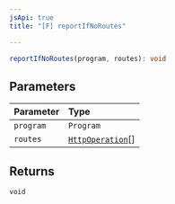 ```yaml
---
jsApi: true
title: "[F] reportIfNoRoutes"

---
```

```ts
reportIfNoRoutes(program, routes): void
```

## Parameters

| Parameter | Type |
| :------ | :------ |
| `program` | `Program` |
| `routes` | [`HttpOperation`](../interfaces/HttpOperation.md)[] |

## Returns

`void`

